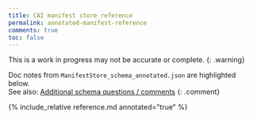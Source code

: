 ```yaml
---
title: CAI manifest store reference
permalink: annotated-manifest-reference
comments: true
toc: false
---
```


This is a work in progress may not be accurate or complete. 
{: .warning}

Doc notes from `ManifestStore_schema_annotated.json` are highlighted below.  <br/>See also: [Additional schema questions / comments](review-questions)
{: .comment}

{% include_relative reference.md annotated="true" %}
